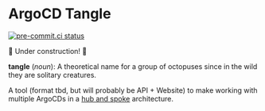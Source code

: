 # ArgoCD Tangle

[![pre-commit.ci status](https://results.pre-commit.ci/badge/github/ivanklee86//main.svg)](https://results.pre-commit.ci/latest/github/ivanklee86/tangle/main)

🚧 Under construction! 🚧

**tangle** (_noun_): A theoretical name for a group of octopuses since in the wild they are solitary creatures.

A tool (format tbd, but will probably be API + Website) to make working with multiple ArgoCDs in a [hub and spoke](https://codefresh.io/learn/argo-cd/a-comprehensive-overview-of-argo-cd-architectures-2024/#post-24596-_1k4hvnsqwl60) architecture.
